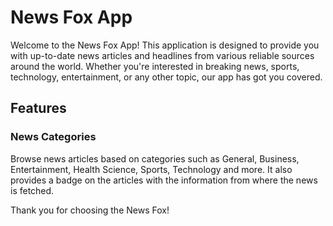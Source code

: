 # News Fox App

Welcome to the News Fox App! This application is designed to provide you with up-to-date news articles and headlines from various reliable sources around the world. Whether you're interested in breaking news, sports, technology, entertainment, or any other topic, our app has got you covered.

## Features

### News Categories

Browse news articles based on categories such as General, Business, Entertainment, Health Science, Sports, Technology and more. It also provides a badge on the articles with the information from where the news is fetched.

Thank you for choosing the News Fox!
